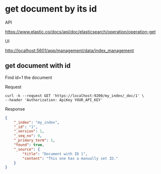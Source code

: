 # get document by its id

API

<https://www.elastic.co/docs/api/doc/elasticsearch/operation/operation-get>

UI

<http://localhost:5601/app/management/data/index_management>

## get document with id

Find id=1 the document

Request

```SHELL
curl -k --request GET 'https://localhost:9200/my_index/_doc/1' \
--header 'Authorization: ApiKey YOUR_API_KEY'
```

Response

```JSON
{
    "_index": "my_index",
    "_id": "1",
    "_version": 1,
    "_seq_no": 0,
    "_primary_term": 1,
    "found": true,
    "_source": {
        "title": "Document with ID 1",
        "content": "This one has a manually set ID."
    }
}
```